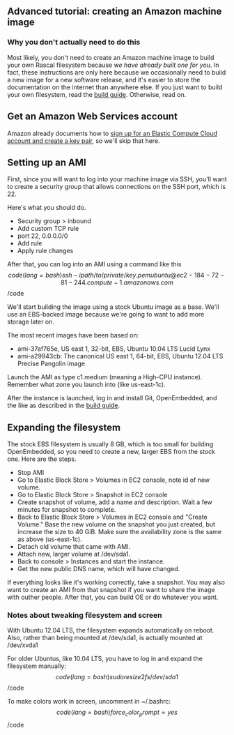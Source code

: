 ## Advanced tutorial: creating an Amazon machine image ##

### Why you don't actually need to do this ###

Most likely, you don't need to create an Amazon machine image to build your own Rascal filesystem because *we have already built one for you*. In fact, these instructions are only here because we occasionally need to build a new image for a new software release, and it's easier to store the documentation on the internet than anywhere else. If you just want to build your own filesystem, read the [build guide][1]. Otherwise, read on.

## Get an Amazon Web Services account ##

Amazon already documents how to [sign up for an Elastic Compute Cloud account and create a key pair][2], so we'll skip that here.

## Setting up an AMI ##

First, since you will want to log into your machine image via SSH, you'll want to create a security group that allows connections on the SSH port, which is 22. 

Here's what you should do.

* Security group > inbound
* Add custom TCP rule
* port 22, 0.0.0.0/0
* Add rule
* Apply rule changes

After that, you can log into an AMI using a command like this
$$code(lang=bash)
ssh -i path/to/private/key.pem ubuntu@ec2-184-72-81-244.compute-1.amazonaws.com
$$/code

We'll start building the image using a stock Ubuntu image as a base. We'll use an EBS-backed image because we're going to want to add more storage later on.

The most recent images have been based on:

* ami-37af765e, US east 1, 32-bit, EBS, Ubuntu 10.04 LTS Lucid Lynx
* ami-a29943cb: The canonical US east 1, 64-bit, EBS, Ubuntu 12.04 LTS Precise Pangolin image

Launch the AMI as type c1.medium (meaning a High-CPU instance). Remember what zone you launch into (like us-east-1c).

After the instance is launched, log in and install Git, OpenEmbedded, and the like as described in the [build guide][3].

## Expanding the filesystem ##

The stock EBS filesystem is usually 8 GB, which is too small for building OpenEmbedded, so you need to create a new, larger EBS from the stock one. Here are the steps.

* Stop AMI
* Go to Elastic Block Store > Volumes in EC2 console, note id of new volume.
* Go to Elastic Block Store > Snapshot in EC2 console
* Create snapshot of volume, add a name and description. Wait a few minutes for snapshot to complete.
* Back to Elastic Block Store > Volumes in EC2 console and "Create Volume." Base the new volume on the snapshot you just created, but increase the size to 40 GiB. Make sure the availability zone is the same as above (us-east-1c).
* Detach old volume that came with AMI.
* Attach new, larger volume at /dev/sda1.
* Back to console > Instances and start the instance.
* Get the new public DNS name, which will have changed.

If everything looks like it's working correctly, take a snapshot. You may also want to create an AMI from that snapshot if you want to share the image with outher people. After that, you can build OE or do whatever you want.

### Notes about tweaking filesystem and screen ###

With Ubuntu 12.04 LTS, the filesystem expands automatically on reboot. Also, rather than being mounted at /dev/sda1, is actually mounted at /dev/xvda1

For older Ubuntus, like 10.04 LTS, you have to log in and expand the filesystem manually:
$$code(lang=bash)
sudo resize2fs /dev/sda1
$$/code

To make colors work in screen, uncomment in ~/.bashrc:
$$code(lang=bash)
force_color_prompt=yes
$$/code

[1]: /docs/build-guide.html
[2]: http://docs.amazonwebservices.com/AWSEC2/latest/GettingStartedGuide/GetStartedLinux.html
[3]: /docs/build-guide.html